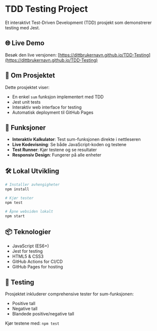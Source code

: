 # TDD Testing Project

Et interaktivt Test-Driven Development (TDD) prosjekt som demonstrerer testing med Jest.

## 🌐 Live Demo

Besøk den live versjonen: [https://dittbrukernavn.github.io/TDD-Testing](https://dittbrukernavn.github.io/TDD-Testing)

## 📝 Om Prosjektet

Dette prosjektet viser:
- En enkel `sum` funksjon implementert med TDD
- Jest unit tests
- Interaktiv web interface for testing
- Automatisk deployment til GitHub Pages

## 🚀 Funksjoner

- **Interaktiv Kalkulator**: Test sum-funksjonen direkte i nettleseren
- **Live Kodevisning**: Se både JavaScript-koden og testene
- **Test Runner**: Kjør testene og se resultater
- **Responsiv Design**: Fungerer på alle enheter

## 🛠️ Lokal Utvikling

```bash
# Installer avhengigheter
npm install

# Kjør tester
npm test

# Åpne websiden lokalt
npm start
```

## 📦 Teknologier

- JavaScript (ES6+)
- Jest for testing
- HTML5 & CSS3
- GitHub Actions for CI/CD
- GitHub Pages for hosting

## 🧪 Testing

Prosjektet inkluderer comprehensive tester for sum-funksjonen:
- Positive tall
- Negative tall
- Blandede positive/negative tall

Kjør testene med: `npm test`
